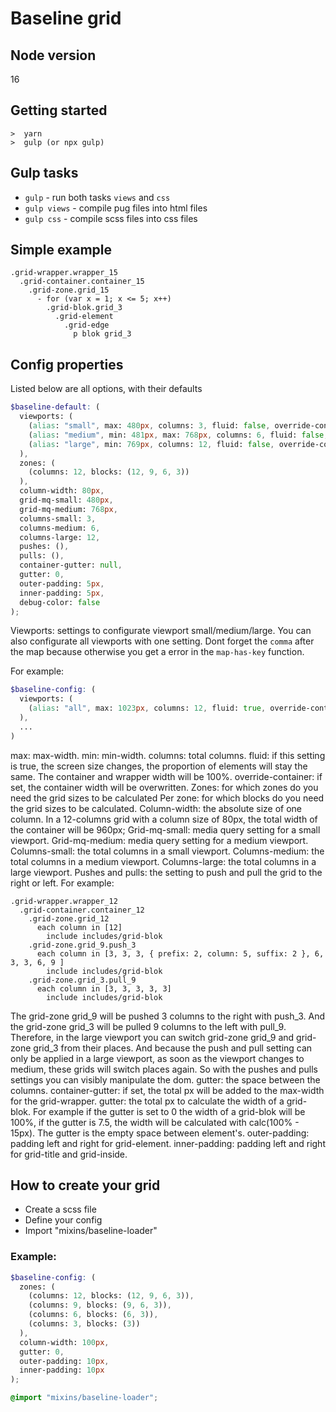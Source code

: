 # Baseline grid


## Node version

16

## Getting started

```
>  yarn
>  gulp (or npx gulp)
```

## Gulp tasks

* `gulp` - run both tasks `views` and `css`
* `gulp views` - compile pug files into html files
* `gulp css` - compile scss files into css files

## Simple example

```pug
.grid-wrapper.wrapper_15
  .grid-container.container_15
    .grid-zone.grid_15
      - for (var x = 1; x <= 5; x++)
        .grid-blok.grid_3
          .grid-element
            .grid-edge
              p blok grid_3
```

## Config properties

Listed below are all options, with their defaults

```scss
$baseline-default: (
  viewports: (
    (alias: "small", max: 480px, columns: 3, fluid: false, override-container: 0px),
    (alias: "medium", min: 481px, max: 768px, columns: 6, fluid: false, override-container: 0px),
    (alias: "large", min: 769px, columns: 12, fluid: false, override-container: 0px)
  ),
  zones: (
    (columns: 12, blocks: (12, 9, 6, 3))
  ),
  column-width: 80px,
  grid-mq-small: 480px,
  grid-mq-medium: 768px,
  columns-small: 3,
  columns-medium: 6,
  columns-large: 12,
  pushes: (),
  pulls: (),
  container-gutter: null,
  gutter: 0,
  outer-padding: 5px,
  inner-padding: 5px,
  debug-color: false
);

```
Viewports: settings to configurate viewport small/medium/large.
You can also configurate all viewports with one setting.
Dont forget the `comma` after the map because otherwise you get a error in the `map-has-key` function.

For example:
```scss
$baseline-config: (
  viewports: (
    (alias: "all", max: 1023px, columns: 12, fluid: true, override-container: 0px),
  ),
  ...
)
```

max: max-width.
min: min-width.
columns: total columns.
fluid: if this setting is true, the screen size changes, the proportion of elements will stay the same. The container and wrapper width will be 100%.
override-container: if set, the container width will be overwritten.
Zones: for which zones do you need the grid sizes to be calculated
Per zone: for which blocks do you need the grid sizes to be calculated.
Column-width: the absolute size of one column. In a 12-columns grid with a column size of 80px, the total width of the container will be 960px;
Grid-mq-small: media query setting for a small viewport.
Grid-mq-medium: media query setting for a medium viewport.
Columns-small: the total columns in a small viewport.
Columns-medium: the total columns in a medium viewport.
Columns-large: the total columns in a large viewport.
Pushes and pulls: the setting to push and pull the grid to the right or left. For example:
```pug
.grid-wrapper.wrapper_12
  .grid-container.container_12
    .grid-zone.grid_12
      each column in [12]
        include includes/grid-blok
    .grid-zone.grid_9.push_3
      each column in [3, 3, 3, { prefix: 2, column: 5, suffix: 2 }, 6, 3, 3, 6, 9 ]
        include includes/grid-blok
    .grid-zone.grid_3.pull_9
      each column in [3, 3, 3, 3, 3]
        include includes/grid-blok
```
The grid-zone grid_9 will be pushed 3 columns to the right with push_3. And the grid-zone grid_3 will be pulled 9 columns to the left with pull_9. Therefore, in the large viewport you can switch grid-zone grid_9 and grid-zone grid_3 from their places. And because the push and pull setting can only be applied in a large viewport, as soon as the viewport changes to medium, these grids will switch places again. So with the pushes and pulls settings you can visibly manipulate the dom.
gutter: the space between the columns.
container-gutter: if set, the total px will be added to the max-width for the grid-wrapper.
gutter: the total px to calculate the width of a grid-blok. For example if the gutter is set to 0 the width of a grid-blok will be 100%, if the gutter is 7.5, the width will be calculated with calc(100% - 15px). The gutter is the empty space between element's.
outer-padding: padding left and right for grid-element.
inner-padding: padding left and right for grid-title and grid-inside.

## How to create your grid

* Create a scss file
* Define your config
* Import "mixins/baseline-loader"

### Example:

```scss
$baseline-config: (
  zones: (
    (columns: 12, blocks: (12, 9, 6, 3)),
    (columns: 9, blocks: (9, 6, 3)),
    (columns: 6, blocks: (6, 3)),
    (columns: 3, blocks: (3))
  ),
  column-width: 100px,
  gutter: 0,
  outer-padding: 10px,
  inner-padding: 10px
);

@import "mixins/baseline-loader";
```
